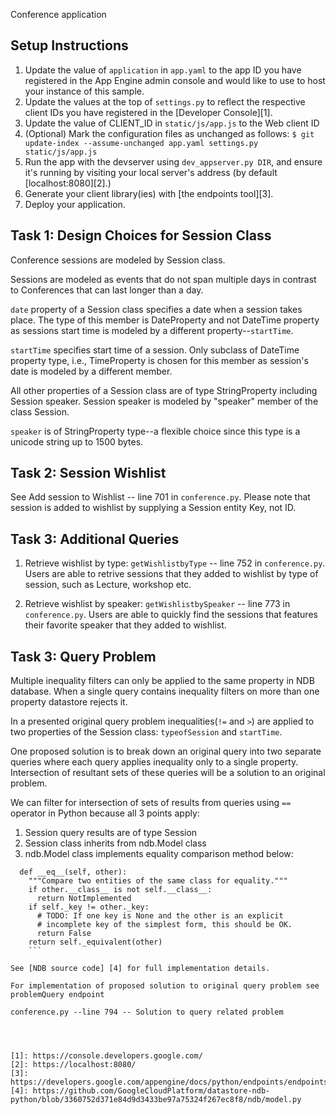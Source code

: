 Conference application

## Setup Instructions
1. Update the value of `application` in `app.yaml` to the app ID you
   have registered in the App Engine admin console and would like to use to host
   your instance of this sample.
1. Update the values at the top of `settings.py` to
   reflect the respective client IDs you have registered in the
   [Developer Console][1].
1. Update the value of CLIENT_ID in `static/js/app.js` to the Web client ID
1. (Optional) Mark the configuration files as unchanged as follows:
   `$ git update-index --assume-unchanged app.yaml settings.py static/js/app.js`
1. Run the app with the devserver using `dev_appserver.py DIR`, and ensure it's running by visiting
   your local server's address (by default [localhost:8080][2].)
1. Generate your client library(ies) with [the endpoints tool][3].
1. Deploy your application.


## Task 1: Design Choices for Session Class
Conference sessions are modeled by Session class. 

Sessions are modeled as events that do not span multiple days in contrast to 
Conferences that can last longer than a day. 

`date` property of a Session class specifies a date when a session takes place. The type of this member is DateProperty and not DateTime property as sessions start time is modeled by a different property--`startTime`. 

`startTime` specifies start time of a session. Only subclass of DateTime property type, i.e., TimeProperty is chosen for this member as session's date is modeled by a different member. 


All other properties of a Session class are of type StringProperty including Session speaker. 
Session speaker is modeled by "speaker" member of the class Session. 

`speaker` is of StringProperty type--a flexible choice since this type is a unicode string up to 1500 bytes. 

## Task 2: Session Wishlist
See Add session to Wishlist -- line 701 in `conference.py`. 
Please note that session is added to wishlist by supplying a Session entity Key, not ID. 

## Task 3: Additional Queries
1. Retrieve wishlist by type: `getWishlistbyType` -- line 752 in `conference.py`.
Users are able to retrive sessions that they added to wishlist by type of session, such as Lecture, workshop etc. 

2. Retrieve wishlist by speaker: `getWishlistbySpeaker` -- line 773 in `conference.py`. 
Users are able to quickly find the sessions that features their favorite speaker that they added to wishlist. 

## Task 3: Query Problem
Multiple inequality filters can only be applied to the same property in NDB database. 
When a single query contains inequality filters on more than one property datastore rejects it. 

In a presented original query problem inequalities(`!=` and `>`) are applied to two properties of the Session class: `typeofSession` and `startTime`. 

One proposed solution is to break down an original query into two separate queries where each query applies inequality only to a single property. 
Intersection of resultant sets of these queries will be a solution to an original problem.

We can filter for intersection of sets of results from queries using `==` operator in Python because all 3 points apply:
1.  Session query results are of type Session
2.  Session class inherits from ndb.Model class
3.  ndb.Model class implements equality comparison method below: 
```
  def __eq__(self, other):
    """Compare two entities of the same class for equality."""
    if other.__class__ is not self.__class__:
      return NotImplemented
    if self._key != other._key:
      # TODO: If one key is None and the other is an explicit
      # incomplete key of the simplest form, this should be OK.
      return False
    return self._equivalent(other)
    ```

See [NDB source code] [4] for full implementation details. 
 
For implementation of proposed solution to original query problem see problemQuery endpoint

conference.py --line 794 -- Solution to query related problem




[1]: https://console.developers.google.com/
[2]: https://localhost:8080/
[3]: https://developers.google.com/appengine/docs/python/endpoints/endpoints_tool
[4]: https://github.com/GoogleCloudPlatform/datastore-ndb-python/blob/3360752d371e84d9d3433be97a75324f267ec8f8/ndb/model.py
